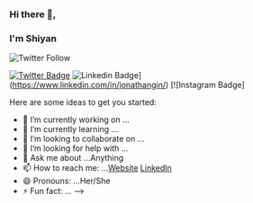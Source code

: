 ### Hi there 👋, 
### I'm Shiyan
![Twitter Follow](https://img.shields.io/twitter/follow/shiyan_boxer?style=social)

[![Twitter Badge](https://img.shields.io/badge/-@Shiyan_Boxer-1ca0f1?style=flat-square&labelColor=1ca0f1&logo=twitter&logoColor=white&link=https://twitter.com/shiyan_boxer)](https://twitter.com/jonathangin52) 
![Linkedin Badge](https://img.shields.io/badge/-ShiyanBoxer-blue?style=flat-square&logo=Linkedin&logoColor=white&link=https://www.linkedin.com/in/shiyanboxer/)](https://www.linkedin.com/in/jonathangin/)
[![Instagram Badge]

Here are some ideas to get you started:

- 🔭 I’m currently working on ...
- 🌱 I’m currently learning ...
- 👯 I’m looking to collaborate on ...
- 🤔 I’m looking for help with ...
- 💬 Ask me about ...Anything
- 📫 How to reach me: ...[Website](https://shiyanboxer.netlify.app/) [LinkedIn](https://www.linkedin.com/in/shiyanboxer/) 
- 😄 Pronouns: ...Her/She
- ⚡ Fun fact: ...
-->
